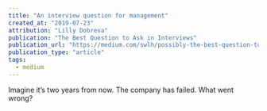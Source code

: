 ```yaml
---
title: "An interview question for management"
created_at: "2019-07-23"
attribution: "Lilly Dobreva"
publication: "The Best Question to Ask in Interviews"
publication_url: "https://medium.com/swlh/possibly-the-best-question-to-ask-in-interviews-c4dea59910ff"
publication_type: "article"
tags:
  - medium
---
```


Imagine it’s two years from now. The company has failed. What went wrong?
